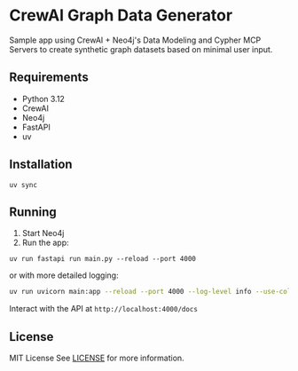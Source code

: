 # CrewAI Graph Data Generator
Sample app using CrewAI + Neo4j's Data Modeling and Cypher MCP Servers to create synthetic graph datasets based on minimal user input.

## Requirements
- Python 3.12
- CrewAI
- Neo4j
- FastAPI
- uv

## Installation

```
uv sync
```

## Running
1. Start Neo4j
2. Run the app:
```
uv run fastapi run main.py --reload --port 4000 
```
or with more detailed logging:
```bash
uv run uvicorn main:app --reload --port 4000 --log-level info --use-colors
```

Interact with the API at `http://localhost:4000/docs`

## License

MIT License
See [LICENSE](LICENSE.txt) for more information.